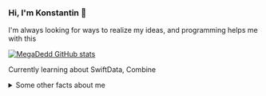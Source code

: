 ### Hi, I'm Konstantin 👋

I'm always looking for ways to realize my ideas, and programming helps me with this <br/>

[![MegaDedd GitHub stats](https://github-readme-stats.vercel.app/api?username=MegaDedd&show_icons=true&theme=transparent)](https://github.com/anuraghazra/github-readme-stats)

Currently learning about SwiftData, Combine

<details>
  <summary>Some other facts about me</summary>
  I like sports swimming
</details>
